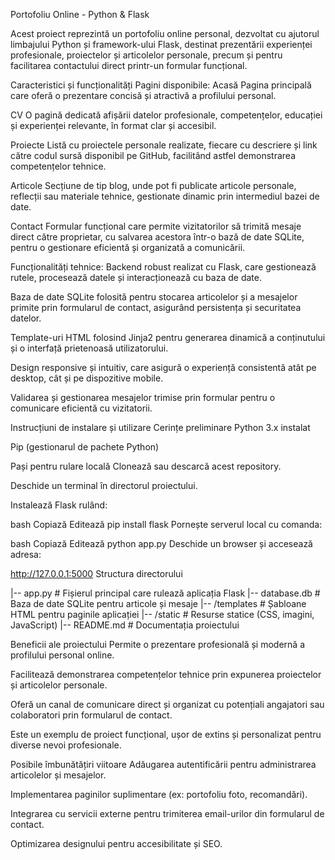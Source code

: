 Portofoliu Online - Python & Flask

Acest proiect reprezintă un portofoliu online personal, dezvoltat cu ajutorul limbajului Python și framework-ului Flask, destinat prezentării experienței profesionale, proiectelor și articolelor personale, precum și pentru facilitarea contactului direct printr-un formular funcțional.

Caracteristici și funcționalități
Pagini disponibile:
Acasă
Pagina principală care oferă o prezentare concisă și atractivă a profilului personal.

CV
O pagină dedicată afișării datelor profesionale, competențelor, educației și experienței relevante, în format clar și accesibil.

Proiecte
Listă cu proiectele personale realizate, fiecare cu descriere și link către codul sursă disponibil pe GitHub, facilitând astfel demonstrarea competențelor tehnice.

Articole
Secțiune de tip blog, unde pot fi publicate articole personale, reflecții sau materiale tehnice, gestionate dinamic prin intermediul bazei de date.

Contact
Formular funcțional care permite vizitatorilor să trimită mesaje direct către proprietar, cu salvarea acestora într-o bază de date SQLite, pentru o gestionare eficientă și organizată a comunicării.

Funcționalități tehnice:
Backend robust realizat cu Flask, care gestionează rutele, procesează datele și interacționează cu baza de date.

Baza de date SQLite folosită pentru stocarea articolelor și a mesajelor primite prin formularul de contact, asigurând persistența și securitatea datelor.

Template-uri HTML folosind Jinja2 pentru generarea dinamică a conținutului și o interfață prietenoasă utilizatorului.

Design responsive și intuitiv, care asigură o experiență consistentă atât pe desktop, cât și pe dispozitive mobile.

Validarea și gestionarea mesajelor trimise prin formular pentru o comunicare eficientă cu vizitatorii.

Instrucțiuni de instalare și utilizare
Cerințe preliminare
Python 3.x instalat

Pip (gestionarul de pachete Python)

Pași pentru rulare locală
Clonează sau descarcă acest repository.

Deschide un terminal în directorul proiectului.

Instalează Flask rulând:

bash
Copiază
Editează
pip install flask
Pornește serverul local cu comanda:

bash
Copiază
Editează
python app.py
Deschide un browser și accesează adresa:


http://127.0.0.1:5000
Structura directorului

|-- app.py              # Fișierul principal care rulează aplicația Flask
|-- database.db         # Baza de date SQLite pentru articole și mesaje
|-- /templates          # Șabloane HTML pentru paginile aplicației
|-- /static             # Resurse statice (CSS, imagini, JavaScript)
|-- README.md           # Documentația proiectului

Beneficii ale proiectului
Permite o prezentare profesională și modernă a profilului personal online.

Facilitează demonstrarea competențelor tehnice prin expunerea proiectelor și articolelor personale.

Oferă un canal de comunicare direct și organizat cu potențiali angajatori sau colaboratori prin formularul de contact.

Este un exemplu de proiect funcțional, ușor de extins și personalizat pentru diverse nevoi profesionale.

Posibile îmbunătățiri viitoare
Adăugarea autentificării pentru administrarea articolelor și mesajelor.

Implementarea paginilor suplimentare (ex: portofoliu foto, recomandări).

Integrarea cu servicii externe pentru trimiterea email-urilor din formularul de contact.

Optimizarea designului pentru accesibilitate și SEO.

